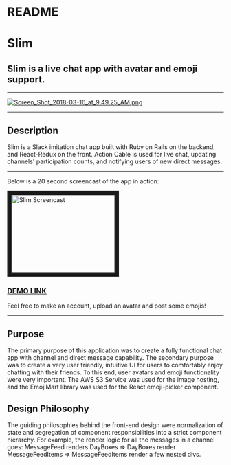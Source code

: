 # README
  
# Slim

## Slim is a live chat app with avatar and emoji support.

___

[![Screen_Shot_2018-03-16_at_9.49.25_AM.png](https://s10.postimg.org/lf4ma1ik9/Screen_Shot_2018-03-16_at_9.49.25_AM.png)](https://postimg.org/image/olz5to305/)
___

## Description

Slim is a Slack imitation chat app built with Ruby on Rails on the backend, and React-Redux on the front. Action Cable is used for live chat, updating channels' participation counts, and notifying users of new direct messages.
___

Below is a 20 second screencast of the app in action:

<a href="http://www.youtube.com/watch?feature=player_embedded&v=f_ad907-zQ0
" target="_blank"><img src="http://img.youtube.com/vi/f_ad907-zQ0/0.jpg" 
alt="Slim Screencast" width="240" height="180" border="10" /></a>

### [DEMO LINK](https://slack-imitation.herokuapp.com)

Feel free to make an account, upload an avatar and post some emojis!

---

## Purpose

The primary purpose of this application was to create a fully functional chat app with channel and direct message capability. The secondary purpose was to create a very user friendly, intuitive UI for users to comfortably enjoy chatting with their friends. To this end, user avatars and emoji functionality were very important. The AWS S3 Service was used for the image hosting, and the EmojiMart library was used for the React emoji-picker component.

## Design Philosophy

The guiding philosophies behind the front-end design were normalization of state and segregation of component responsibilities into a strict component hierarchy. For example, the render logic for all the messages in a channel goes:
MessageFeed renders DayBoxes => DayBoxes render MessageFeedItems => MessageFeedItems render a few nested divs.



